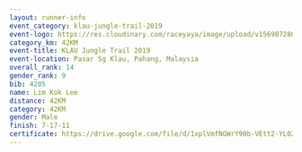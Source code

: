 ```yaml
---
layout: runner-info 
event_category: klau-jungle-trail-2019 
event-logo: https://res.cloudinary.com/raceyaya/image/upload/v1569072808/logo/klau-image_qwwxyw.png
category_km: 42KM 
event-title: KLAU Jungle Trail 2019 
event-location: Pasar Sg Klau, Pahang, Malaysia 
overall_rank: 14
gender_rank: 9
bib: 4205
name: Lim Kok Lee
distance: 42KM
category: 42KM
gender: Male
finish: 7-17-11
certificate: https://drive.google.com/file/d/1xplVmfNGWrY90b-VEtt2-YL02lPNGcB9/view?usp=sharing
---
```

